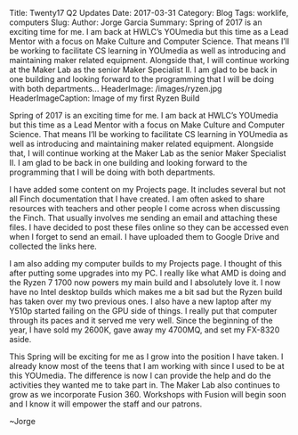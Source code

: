 Title: Twenty17 Q2 Updates
Date: 2017-03-31
Category: Blog
Tags: worklife, computers
Slug:
Author: Jorge Garcia
Summary: Spring of 2017 is an exciting time for me. I am back at HWLC’s YOUmedia but this time as a Lead Mentor with a focus on Make Culture and Computer Science. That means I’ll be working to facilitate CS learning in YOUmedia as well as introducing and maintaining maker related equipment. Alongside that, I will continue working at the Maker Lab as the senior Maker Specialist II. I am glad to be back in one building and looking forward to the programming that I will be doing with both departments...
HeaderImage: /images/ryzen.jpg
HeaderImageCaption: Image of my first Ryzen Build

Spring of 2017 is an exciting time for me. I am back at HWLC’s YOUmedia but this time as a Lead Mentor with a focus on Make Culture and Computer Science. That means I’ll be working to facilitate CS learning in YOUmedia as well as introducing and maintaining maker related equipment. Alongside that, I will continue working at the Maker Lab as the senior Maker Specialist II. I am glad to be back in one building and looking forward to the programming that I will be doing with both departments.

I have added some content on my Projects page. It includes several but not all Finch documentation that I have created. I am often asked to share resources with teachers and other people I come across when discussing the Finch. That usually involves me sending an email and attaching these files. I have decided to post these files online so they can be accessed even when I forget to send an email. I have uploaded them to Google Drive and collected the links here.

I am also adding my computer builds to my Projects page. I thought of this after putting some upgrades into my PC. I really like what AMD is doing and the Ryzen 7 1700 now powers my main build and I absolutely love it. I now have no Intel desktop builds which makes me a bit sad but the Ryzen build has taken over my two previous ones. I also have a new laptop after my Y510p started failing on the GPU side of things. I really put that computer through its paces and it served me very well. Since the beginning of the year, I have sold my 2600K, gave away my 4700MQ, and set my FX-8320 aside.

This Spring will be exciting for me as I grow into the position I have taken. I already know most of the teens that I am working with since I used to be at this YOUmedia. The difference is now I can provide the help and do the activities they wanted me to take part in. The Maker Lab also continues to grow as we incorporate Fusion 360. Workshops with Fusion will begin soon and I know it will empower the staff and our patrons.

~Jorge